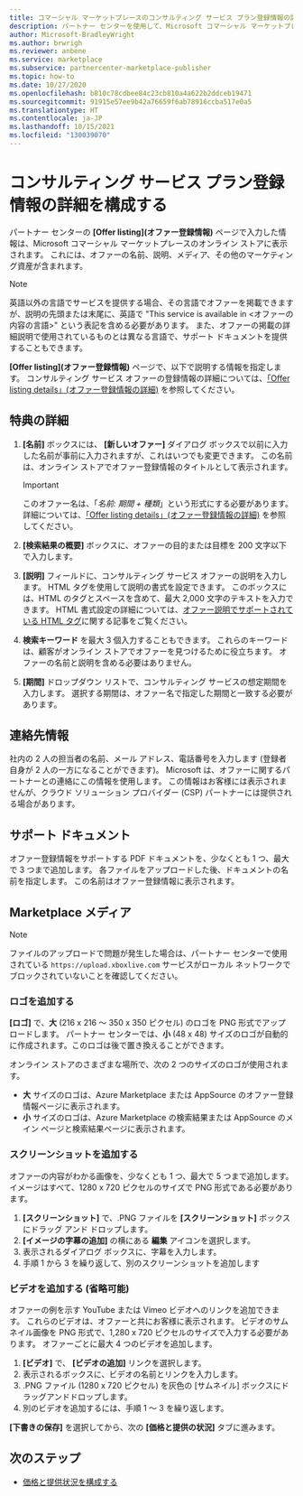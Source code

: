 ```yaml
---
title: コマーシャル マーケットプレースのコンサルティング サービス プラン登録情報の詳細を構成する
description: パートナー センターを使用して、Microsoft コマーシャル マーケットプレースのコンサルティング サービス プラン登録情報の詳細を構成します。
author: Microsoft-BradleyWright
ms.author: brwrigh
ms.reviewer: anbene
ms.service: marketplace
ms.subservice: partnercenter-marketplace-publisher
ms.topic: how-to
ms.date: 10/27/2020
ms.openlocfilehash: b810c78cdbee84c23cb810a4a622b2ddceb19471
ms.sourcegitcommit: 91915e57ee9b42a76659f6ab78916ccba517e0a5
ms.translationtype: HT
ms.contentlocale: ja-JP
ms.lasthandoff: 10/15/2021
ms.locfileid: "130039070"
---
```

# <a name="configure-consulting-service-offer-listing-details"></a>コンサルティング サービス プラン登録情報の詳細を構成する

パートナー センターの **[Offer listing]\(オファー登録情報\)** ページで入力した情報は、Microsoft コマーシャル マーケットプレースのオンライン ストアに表示されます。 これには、オファーの名前、説明、メディア、その他のマーケティング資産が含まれます。

> [!NOTE]
> 英語以外の言語でサービスを提供する場合、その言語でオファーを掲載できますが、説明の先頭または末尾に、英語で "This service is available in &lt;オファーの内容の言語>" という表記を含める必要があります。 また、オファーの掲載の詳細説明で使用されているものとは異なる言語で、サポート ドキュメントを提供することもできます。

**[Offer listing]\(オファー登録情報\)** ページで、以下で説明する情報を指定します。 コンサルティング サービス オファーの登録情報の詳細については、[「Offer listing details」(オファー登録情報の詳細)](./plan-consulting-service-offer.md#offer-listing-details) を参照してください。

## <a name="offer-details"></a>特典の詳細

1.  **[名前]** ボックスには、 **[新しいオファー]** ダイアログ ボックスで以前に入力した名前が事前に入力されますが、これはいつでも変更できます。 この名前は、オンライン ストアでオファー登録情報のタイトルとして表示されます。

    > [!IMPORTANT]
    > このオファー名は、「*名前: 期間 + 種類*」という形式にする必要があります。 詳細については、[「Offer listing details」(オファー登録情報の詳細)](./plan-consulting-service-offer.md#offer-listing-details) を参照してください。

2. **[検索結果の概要]** ボックスに、オファーの目的または目標を 200 文字以下で入力します。
3. **[説明]** フィールドに、コンサルティング サービス オファーの説明を入力します。 HTML タグを使用して説明の書式を設定できます。 このボックスには、HTML のタグとスペースを含めて、最大 2,000 文字のテキストを入力できます。 HTML 書式設定の詳細については、[オファー説明でサポートされている HTML タグ](./supported-html-tags.md)に関する記事をご覧ください。
4. **検索キーワード** を最大 3 個入力することもできます。 これらのキーワードは、顧客がオンライン ストアでオファーを見つけるために役立ちます。 オファーの名前と説明を含める必要はありません。
5. **[期間]** ドロップダウン リストで、コンサルティング サービスの想定期間を入力します。 選択する期間は、オファー名で指定した期間と一致する必要があります。

## <a name="contact-information"></a>連絡先情報

社内の 2 人の担当者の名前、メール アドレス、電話番号を入力します (登録者自身が 2 人の一方になることができます)。 Microsoft は、オファーに関するパートナーとの連絡にこの情報を使用します。 この情報はお客様には表示されませんが、クラウド ソリューション プロバイダー (CSP) パートナーには提供される場合があります。

## <a name="supporting-documents"></a>サポート ドキュメント

オファー登録情報をサポートする PDF ドキュメントを、少なくとも 1 つ、最大で 3 つまで追加します。 各ファイルをアップロードした後、ドキュメントの名前を指定します。 この名前はオファー登録情報に表示されます。

## <a name="marketplace-media"></a>Marketplace メディア

> [!NOTE]
> ファイルのアップロードで問題が発生した場合は、パートナー センターで使用されている `https://upload.xboxlive.com` サービスがローカル ネットワークでブロックされていないことを確認してください。

### <a name="add-logos"></a>ロゴを追加する

**[ロゴ]** で、**大** (216 x 216 ～ 350 x 350 ピクセル) のロゴを PNG 形式でアップロードします。 パートナー センターでは、**小** (48 x 48) サイズのロゴが自動的に作成されます。このロゴは後で置き換えることができます。

オンライン ストアのさまざまな場所で、次の 2 つのサイズのロゴが使用されます。

* **大** サイズのロゴは、Azure Marketplace または AppSource のオファー登録情報ページに表示されます。
* **小** サイズのロゴは、Azure Marketplace の検索結果または AppSource のメイン ページと検索結果ページに表示されます。

### <a name="add-screenshots"></a>スクリーンショットを追加する

オファーの内容がわかる画像を、少なくとも 1 つ、最大で 5 つまで追加します。 イメージはすべて、1280 x 720 ピクセルのサイズで PNG 形式である必要があります。

1. **[スクリーンショット]** で、.PNG ファイルを **[スクリーンショット]** ボックスにドラッグ アンド ドロップします。
2.  **[イメージの字幕の追加]** の横にある **編集** アイコンを選択します。
3.  表示されるダイアログ ボックスに、字幕を入力します。
4.  手順 1 から 3 を繰り返して、別のスクリーンショットを追加します

### <a name="add-videos-optional"></a>ビデオを追加する (省略可能)

オファーの例を示す YouTube または Vimeo ビデオへのリンクを追加できます。 これらのビデオは、オファーと共にお客様に表示されます。 ビデオのサムネイル画像を PNG 形式で、1,280 x 720 ピクセルのサイズで入力する必要があります。 オファーごとに最大 4 つのビデオを追加します。

1.  **[ビデオ]** で、 **[ビデオの追加]** リンクを選択します。
2.  表示されるボックスに、ビデオの名前とリンクを入力します。
3.  .PNG ファイル (1280 x 720 ピクセル) を灰色の [サムネイル] ボックスにドラッグアンドドロップします。
4.  別のビデオを追加するには、手順 1 ～ 3 を繰り返します。

**[下書きの保存]** を選択してから、次の **[価格と提供の状況]** タブに進みます。

## <a name="next-steps"></a>次のステップ

* [価格と提供状況を構成する](create-consulting-service-pricing-availability.md)
